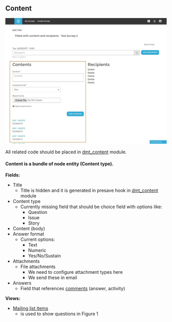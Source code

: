 ## Content

![Content](images/content.jpg)

All related code should be placed in [dmt_content](../../modules/custom/dmt_content/dmt_content.module) module.

#### Content is a bundle of node entity (Content type). 

**Fields:**

- Title
  - Title is hidden and it is generated in presave hook in [dmt_content](../../modules/custom/dmt_content/dmt_content.module) module
- Content type
  - Currently missing field that should be choice field with options like:
    - Question
    - Issue
    - Story
- Content (body)
- Answer format
  - Current options:
    - Text
    - Numeric
    - Yes/No/Sustain
- Attachments
  - File attachments
    - We need to configure attachment types here 
    - We send these in email    
- Answers
  - Field that references [comments](comments.md) (answer, activity)
  
**Views:**
- [Mailing list items](http://local.dv.com/admin/structure/views/view/mailing_list_items)
  - is used to show questions in Figure 1
    

